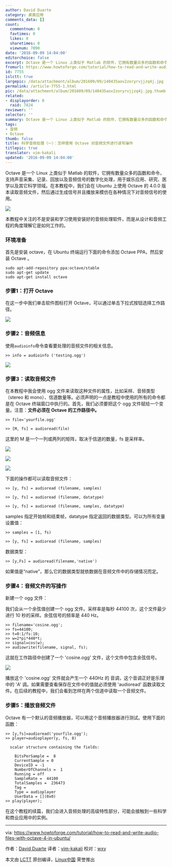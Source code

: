 ```yaml
---
author: David Duarte
category: 桌面应用
comments_data: []
count:
  commentnum: 0
  favtimes: 0
  likes: 0
  sharetimes: 0
  viewnum: 7090
date: '2016-09-09 14:04:00'
editorchoice: false
excerpt: Octave 是一个 Linux 上类似于 Matlab 的软件，它拥有数量众多的函数和命令，支持声音采集、记录、回放以及音频信号的数字化处理，用于娱乐应用、研究、医学以及其它科学领域。
fromurl: https://www.howtoforge.com/tutorial/how-to-read-and-write-audio-files-with-octave-4-in-ubuntu/
id: 7755
islctt: true
largepic: /data/attachment/album/201609/09/140435aov2zoryrvjjzq4j.jpg
permalink: /article-7755-1.html
pic: /data/attachment/album/201609/09/140435aov2zoryrvjjzq4j.jpg.thumb.jpg
related:
- displayorder: 0
  raid: 7824
reviewer: ''
selector: ''
summary: Octave 是一个 Linux 上类似于 Matlab 的软件，它拥有数量众多的函数和命令，支持声音采集、记录、回放以及音频信号的数字化处理，用于娱乐应用、研究、医学以及其它科学领域。
tags:
- 音频
- Octave
thumb: false
title: 科学音频处理（一）：怎样使用 Octave 对音频文件进行读写操作
titlepic: true
translator: vim-kakali
updated: '2016-09-09 14:04:00'
---
```


Octave 是一个 Linux 上类似于 Matlab 的软件，它拥有数量众多的函数和命令，支持声音采集、记录、回放以及音频信号的数字化处理，用于娱乐应用、研究、医学以及其它科学领域。在本教程中，我们会在 Ubuntu 上使用 Octave 的 4.0.0 版本读取音频文件，然后通过生成信号并且播放来模仿在各种情况下对音频信号的使用。


![](/data/attachment/album/201609/09/140435aov2zoryrvjjzq4j.jpg)


本教程中关注的不是安装和学习使用安装好的音频处理软件，而是从设计和音频工程的角度理解它是如何工作的。


### 环境准备


首先是安装 octave，在 Ubuntu 终端运行下面的命令添加 Octave PPA，然后安装 Octave 。



```
sudo apt-add-repository ppa:octave/stable
sudo apt-get update
sudo apt-get install octave

```

### 步骤1：打开 Octave


在这一步中我们单击软件图标打开 Octave，可以通过单击下拉式按钮选择工作路径。


![](/data/attachment/album/201609/09/140436c9qnz404qzsn1ccc.png)


### 步骤2：音频信息


使用`audioinfo`命令查看要处理的音频文件的相关信息。



```
>> info = audioinfo ('testing.ogg')

```

![](/data/attachment/album/201609/09/140438ruvwv5z51yhwvccc.png)


### 步骤3：读取音频文件


在本教程中我会使用 ogg 文件来读取这种文件的属性，比如采样、音频类型（stereo 和 mono）、信道数量等。必须声明的一点是教程中使用的所有的命令都是在 Octave 终端窗口中执行的。首先，我们必须要把这个 ogg 文件赋给一个变量。注意：**文件必须在 Octave 的工作路径中。**



```
>> file='yourfile.ogg'

```


```
>> [M, fs] = audioread(file)

```

这里的 M 是一个一列或两列的矩阵，取决于信道的数量，fs 是采样率。


![](/data/attachment/album/201609/09/140439k99maml99lt559pp.png)


 


![](/data/attachment/album/201609/09/140439qi5ezzc5efe8i5f6.png)


 


![](/data/attachment/album/201609/09/140442m7h1uw1vfp0f736w.png)


下面的操作都可以读取音频文件：



```
>> [y, fs] = audioread (filename, samples)

>> [y, fs] = audioread (filename, datatype)

>> [y, fs] = audioread (filename, samples, datatype)

```

samples 指定开始帧和结束帧，datatype 指定返回的数据类型。可以为所有变量设置值：



```
>> samples = [1, fs)

>> [y, fs] = audioread (filename, samples)

```

数据类型：



```
>> [y,Fs] = audioread(filename,'native')

```

如果值是“native”，那么它的数据类型就依数据在音频文件中的存储情况而定。


### 步骤4：音频文件的写操作


新建一个 ogg 文件：


我们会从一个余弦值创建一个 ogg 文件。采样率是每秒 44100 次，这个文件最少进行 10 秒的采样。余弦信号的频率是 440 Hz。



```
>> filename='cosine.ogg';
>> fs=44100;
>> t=0:1/fs:10;
>> w=2*pi*440*t;
>> signal=cos(w);
>> audiowrite(filename, signal, fs);

```

这就在工作路径中创建了一个 'cosine.ogg' 文件，这个文件中包含余弦信号。


![](/data/attachment/album/201609/09/140442ovjo1qjldzbj2rqa.png)


播放这个 'cosine.ogg' 文件就会产生一个 440Hz 的 音调，这个音调正好是乐理中的 'A' 调。如果需要查看保存在文件中的值就必须使用 'audioread' 函数读取文件。在后续的教程中，我们会看到怎样在两个信道中读取一个音频文件。


### 步骤5：播放音频文件


Octave 有一个默认的音频播放器，可以用这个音频播放器进行测试。使用下面的函数：



```
>> [y,fs]=audioread('yourfile.ogg');
>> player=audioplayer(y, fs, 8)

  scalar structure containing the fields:

    BitsPerSample =  8
    CurrentSample = 0
    DeviceID = -1
    NumberOfChannels =  1
    Running = off
    SampleRate =  44100
    TotalSamples =  236473
    Tag =
    Type = audioplayer
    UserData = [](0x0)
>> play(player);

```

在这个教程的续篇，我们会进入音频处理的高级特性部分，可能会接触到一些科学和商业应用中的实例。




---


via: <https://www.howtoforge.com/tutorial/how-to-read-and-write-audio-files-with-octave-4-in-ubuntu/>


作者：[David Duarte](https://twitter.com/intent/follow?original_referer=https%3A%2F%2Fwww.howtoforge.com%2Ftutorial%2Fhow-to-read-and-write-audio-files-with-octave-4-in-ubuntu%2F&ref_src=twsrc%5Etfw&region=follow_link&screen_name=howtoforgecom&tw_p=followbutton) 译者：[vim-kakali](https://github.com/vim-kakali) 校对：[wxy](https://github.com/wxy)


本文由 [LCTT](https://github.com/LCTT/TranslateProject) 原创编译，[Linux中国](https://linux.cn/) 荣誉推出